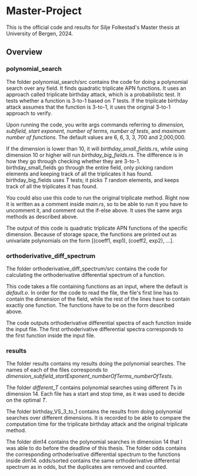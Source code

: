 # Master-Project

This is the official code and results for Silje Folkestad's Master thesis at University of Bergen, 2024.

## Overview

### polynomial_search
The folder polynomial_search/src contains the code for doing a polynomial search over any field. It finds quadratic triplicate APN functions. It uses an approach called triplicate birthday attack, which is a probabilistic test. It tests whether a function is 3-to-1 based on *T* tests. If the triplicate birthday attack assumes that the function is 3-to-1, it uses the original 3-to-1 approach to verify.

Upon running the code, you write args commands referring to *dimension, subfield, start exponent, number of terms, number of tests*, and *maximum number of functions*. The default values are 6, 6, 3, 3, 700 and 2,000,000.

If the dimension is lower than 10, it will *birthday_small_fields.rs*, while using dimension 10 or higher will run *birthday_big_fields.rs*. The difference is in how they go through checking whether they are 3-to-1. birthday_small_fields go through the entire field, only picking random elements and keeping track of all the triplicates it has found. birthday_big_fields uses *T* tests; it picks *T* random elements, and keeps track of all the triplicates it has found.

You could also use this code to run the original triplicate method. Right now it is written as a comment inside *main.rs*, so to be able to run it you have to uncomment it, and comment out the if-else above. It uses the same args methods as described above. 

The output of this code is quadratic triplicate APN functions of the specific dimension. Because of storage space, the functions are printed out as univariate polynomials on the form [(coeff1, exp1), (coeff2, exp2), ...].

### orthoderivative_diff_spectrum
The folder orthoderivative_diff_spectrum/src contains the code for calculating the orthoderivative differential spectrum of a function. 

This code takes a file containing functions as an input, where the default is *default.o*. In order for the code to read the file, the file's first line has to contain the dimension of the field, while the rest of the lines have to contain exactly one function. The functions have to be on the form described above. 

The code outputs orthoderivative differential spectra of each function inside the input file. The first orthoderivative differential spectra corresponds to the first function inside the input file.

### results
The folder results contains my results doing the polynomial searches. The names of each of the files corresponds to *dimension_subfield_startExponent_numberOfTerms_numberOfTests*.

The folder *different_T* contains polynomial searches using different *T*s in dimension 14. Each file has a start and stop time, as it was used to decide on the optimal *T*. 

The folder birthday_VS_3_to_1 contains the results from doing polynomial searches over different dimensions. It is recorded to be able to compare the computation time for the triplicate birthday attack and the original triplicate method.

The folder dim14 contains the polynomial searches in dimension 14 that I was able to do before the deadline of this thesis. The folder odds contains the corresponding orthoderivative differential spectrum to the functions inside dim14. odds/sorted contains the same orthoderivative differential spectrum as in odds, but the duplicates are removed and counted.
